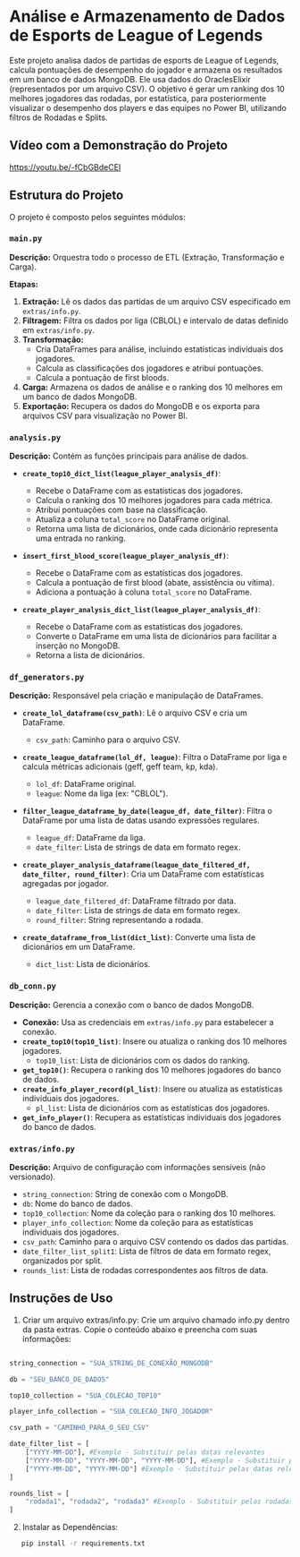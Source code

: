 # Análise e Armazenamento de Dados de Esports de League of Legends

Este projeto analisa dados de partidas de esports de League of Legends, calcula pontuações de desempenho do jogador e armazena os resultados em um banco de dados MongoDB. Ele usa dados do OraclesElixir (representados por um arquivo CSV). O objetivo é gerar um ranking dos 10 melhores jogadores das rodadas, por estatística, para posteriormente visualizar o desempenho dos players e das equipes no Power BI, utilizando filtros de Rodadas e Splits.

## Vídeo com a Demonstração do Projeto

https://youtu.be/-fCbGBdeCEI

## Estrutura do Projeto

O projeto é composto pelos seguintes módulos:

### `main.py`

**Descrição:** Orquestra todo o processo de ETL (Extração, Transformação e Carga).

**Etapas:**

1. **Extração:** Lê os dados das partidas de um arquivo CSV especificado em `extras/info.py`.
2. **Filtragem:** Filtra os dados por liga (CBLOL) e intervalo de datas definido em `extras/info.py`.
3. **Transformação:**
    - Cria DataFrames para análise, incluindo estatísticas individuais dos jogadores.
    - Calcula as classificações dos jogadores e atribui pontuações.
    - Calcula a pontuação de first bloods.
4. **Carga:** Armazena os dados de análise e o ranking dos 10 melhores em um banco de dados MongoDB.
5. **Exportação:** Recupera os dados do MongoDB e os exporta para arquivos CSV para visualização no Power BI.

### `analysis.py`

**Descrição:** Contém as funções principais para análise de dados.

- **`create_top10_dict_list(league_player_analysis_df)`**: 
    - Recebe o DataFrame com as estatísticas dos jogadores.
    - Calcula o ranking dos 10 melhores jogadores para cada métrica.
    - Atribui pontuações com base na classificação.
    - Atualiza a coluna `total_score` no DataFrame original.
    - Retorna uma lista de dicionários, onde cada dicionário representa uma entrada no ranking.

- **`insert_first_blood_score(league_player_analysis_df)`**:
    - Recebe o DataFrame com as estatísticas dos jogadores.
    - Calcula a pontuação de first blood (abate, assistência ou vítima).
    - Adiciona a pontuação à coluna `total_score` no DataFrame.

- **`create_player_analysis_dict_list(league_player_analysis_df)`**:
    - Recebe o DataFrame com as estatísticas dos jogadores.
    - Converte o DataFrame em uma lista de dicionários para facilitar a inserção no MongoDB.
    - Retorna a lista de dicionários.

### `df_generators.py`

**Descrição:** Responsável pela criação e manipulação de DataFrames.

- **`create_lol_dataframe(csv_path)`**: Lê o arquivo CSV e cria um DataFrame.
    - `csv_path`: Caminho para o arquivo CSV.

- **`create_league_dataframe(lol_df, league)`**: Filtra o DataFrame por liga e calcula métricas adicionais (geff, geff team, kp, kda).
    - `lol_df`: DataFrame original.
    - `league`: Nome da liga (ex: "CBLOL").

- **`filter_league_dataframe_by_date(league_df, date_filter)`**: Filtra o DataFrame por uma lista de datas usando expressões regulares.
    - `league_df`: DataFrame da liga.
    - `date_filter`: Lista de strings de data em formato regex.

- **`create_player_analysis_dataframe(league_date_filtered_df, date_filter, round_filter)`**: Cria um DataFrame com estatísticas agregadas por jogador.
    - `league_date_filtered_df`: DataFrame filtrado por data.
    - `date_filter`: Lista de strings de data em formato regex.
    - `round_filter`: String representando a rodada.


- **`create_dataframe_from_list(dict_list)`**: Converte uma lista de dicionários em um DataFrame.
    - `dict_list`: Lista de dicionários.

### `db_conn.py`

**Descrição:** Gerencia a conexão com o banco de dados MongoDB.

- **Conexão:** Usa as credenciais em `extras/info.py` para estabelecer a conexão.
- **`create_top10(top10_list)`**: Insere ou atualiza o ranking dos 10 melhores jogadores.
    - `top10_list`: Lista de dicionários com os dados do ranking.
- **`get_top10()`**:  Recupera o ranking dos 10 melhores jogadores do banco de dados.
- **`create_info_player_record(pl_list)`**: Insere ou atualiza as estatísticas individuais dos jogadores.
    - `pl_list`: Lista de dicionários com as estatísticas dos jogadores.
- **`get_info_player()`**: Recupera as estatísticas individuais dos jogadores do banco de dados.

### `extras/info.py`

**Descrição:** Arquivo de configuração com informações sensíveis (não versionado).

- `string_connection`: String de conexão com o MongoDB.
- `db`: Nome do banco de dados.
- `top10_collection`: Nome da coleção para o ranking dos 10 melhores.
- `player_info_collection`: Nome da coleção para as estatísticas individuais dos jogadores.
- `csv_path`: Caminho para o arquivo CSV contendo os dados das partidas.
- `date_filter_list_split1`: Lista de filtros de data em formato regex, organizados por split.
- `rounds_list`: Lista de rodadas correspondentes aos filtros de data.

## Instruções de Uso

1. Criar um arquivo extras/info.py: Crie um arquivo chamado info.py dentro da pasta extras. Copie o conteúdo abaixo e preencha com suas informações:

```python

string_connection = "SUA_STRING_DE_CONEXÃO_MONGODB"

db = "SEU_BANCO_DE_DADOS"

top10_collection = "SUA_COLECAO_TOP10"

player_info_collection = "SUA_COLECAO_INFO_JOGADOR"

csv_path = "CAMINHO_PARA_O_SEU_CSV"

date_filter_list = [
    ["YYYY-MM-DD"], #Exemplo - Substituir pelas datas relevantes
    ["YYYY-MM-DD", "YYYY-MM-DD", "YYYY-MM-DD"], #Exemplo - Substituir pelas datas relevantes
    ["YYYY-MM-DD", "YYYY-MM-DD"] #Exemplo - Substituir pelas datas relevantes
]

rounds_list = [
    "rodada1", "rodada2", "rodada3" #Exemplo - Substituir pelas rodadas relevantes. Obs: O tamanho dessa lista precisa ser identico ao das datas.
]

```

2. Instalar as Dependências:

``` bash
   pip install -r requirements.txt
